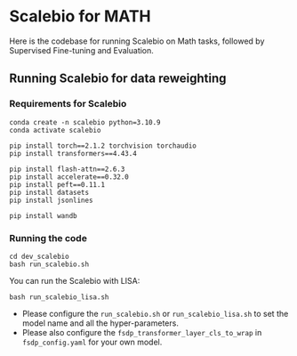 # Scalebio for MATH

Here is the codebase for running Scalebio on Math tasks, followed by Supervised Fine-tuning and Evaluation.

## Running Scalebio for data reweighting

### Requirements for Scalebio

```
conda create -n scalebio python=3.10.9
conda activate scalebio

pip install torch==2.1.2 torchvision torchaudio
pip install transformers==4.43.4

pip install flash-attn==2.6.3
pip install accelerate==0.32.0
pip install peft==0.11.1
pip install datasets
pip install jsonlines

pip install wandb
```

### Running the code

```
cd dev_scalebio
bash run_scalebio.sh
```
You can run the Scalebio with LISA: 
```
bash run_scalebio_lisa.sh
```

- Please configure the `run_scalebio.sh` or `run_scalebio_lisa.sh` to set the model name and all the hyper-parameters.
- Please also configure the `fsdp_transformer_layer_cls_to_wrap` in `fsdp_config.yaml` for your own model.
